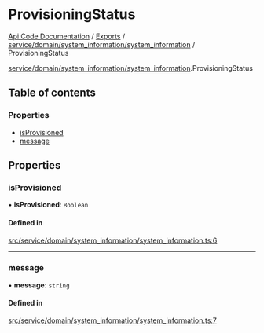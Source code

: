 # ProvisioningStatus
 
[Api Code Documentation](../README.md) / [Exports](../modules.md) / [service/domain/system\_information/system\_information](../modules/service_domain_system_information_system_information.md) / ProvisioningStatus

[service/domain/system\_information/system\_information](../modules/service_domain_system_information_system_information.md).ProvisioningStatus

## Table of contents

### Properties

- [isProvisioned](service_domain_system_information_system_information.ProvisioningStatus.md#isprovisioned)
- [message](service_domain_system_information_system_information.ProvisioningStatus.md#message)

## Properties

### isProvisioned

• **isProvisioned**: `Boolean`

#### Defined in

[src/service/domain/system_information/system_information.ts:6](https://github.com/openkfw/TruBudget/blob/1602d8b/api/src/service/domain/system_information/system_information.ts#L6)

___

### message

• **message**: `string`

#### Defined in

[src/service/domain/system_information/system_information.ts:7](https://github.com/openkfw/TruBudget/blob/1602d8b/api/src/service/domain/system_information/system_information.ts#L7)
